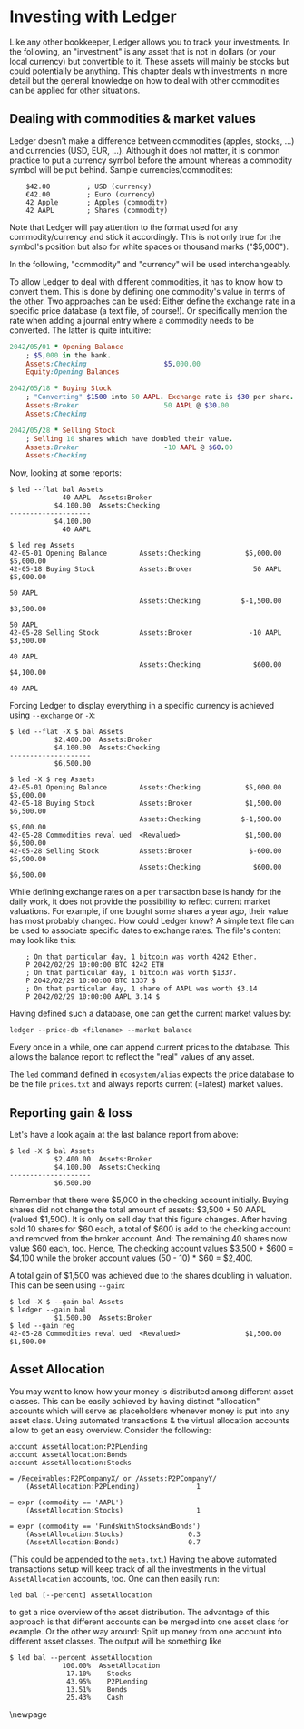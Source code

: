 # Investing with Ledger

Like any other bookkeeper, Ledger allows you to track your investments.
In the following, an "investment" is any asset that is not in dollars (or your local currency) but convertible to it.
These assets will mainly be stocks but could potentially be anything.
This chapter deals with investments in more detail but the general knowledge on how to deal with other commodities can be applied for other situations.

## Dealing with commodities & market values

Ledger doesn't make a difference between commodities (apples, stocks, ...) and currencies (USD, EUR, ...).
Although it does not matter, it is common practice to put a currency symbol before the amount whereas a commodity symbol will be put behind.
Sample currencies/commodities:

```{.commonlisp}
    $42.00         ; USD (currency)
    €42.00         ; Euro (currency)
    42 Apple       ; Apples (commodity)
    42 AAPL        ; Shares (commodity)
```

Note that Ledger will pay attention to the format used for any commodity/currency and stick it accordingly.
This is not only true for the symbol's position but also for white spaces or thousand marks ("\$5,000").

In the following, "commodity" and "currency" will be used interchangeably.

To allow Ledger to deal with different commodities, it has to know how to convert them.
This is done by defining one commodity's value in terms of the other.
Two approaches can be used:
Either define the exchange rate in a specific price database (a text file, of course!).
Or specifically mention the rate when adding a journal entry where a commodity needs to be converted.
The latter is quite intuitive:

```ruby
2042/05/01 * Opening Balance
    ; $5,000 in the bank.
    Assets:Checking                   $5,000.00
    Equity:Opening Balances

2042/05/18 * Buying Stock
    ; "Converting" $1500 into 50 AAPL. Exchange rate is $30 per share.
    Assets:Broker                     50 AAPL @ $30.00
    Assets:Checking

2042/05/28 * Selling Stock
    ; Selling 10 shares which have doubled their value.
    Assets:Broker                     -10 AAPL @ $60.00
    Assets:Checking
```

Now, looking at some reports:

```{.bash}
$ led --flat bal Assets
             40 AAPL  Assets:Broker
           $4,100.00  Assets:Checking
--------------------
           $4,100.00
             40 AAPL

$ led reg Assets
42-05-01 Opening Balance        Assets:Checking           $5,000.00    $5,000.00
42-05-18 Buying Stock           Assets:Broker               50 AAPL    $5,000.00
                                                                         50 AAPL
                                Assets:Checking          $-1,500.00    $3,500.00
                                                                         50 AAPL
42-05-28 Selling Stock          Assets:Broker              -10 AAPL    $3,500.00
                                                                         40 AAPL
                                Assets:Checking             $600.00    $4,100.00
                                                                         40 AAPL
```

Forcing Ledger to display everything in a specific currency is achieved using `--exchange` or `-X`:

```{.bash}
$ led --flat -X $ bal Assets
           $2,400.00  Assets:Broker
           $4,100.00  Assets:Checking
--------------------
           $6,500.00

$ led -X $ reg Assets
42-05-01 Opening Balance        Assets:Checking           $5,000.00    $5,000.00
42-05-18 Buying Stock           Assets:Broker             $1,500.00    $6,500.00
                                Assets:Checking          $-1,500.00    $5,000.00
42-05-28 Commodities reval ued  <Revalued>                $1,500.00    $6,500.00
42-05-28 Selling Stock          Assets:Broker              $-600.00    $5,900.00
                                Assets:Checking             $600.00    $6,500.00
```

While defining exchange rates on a per transaction base is handy for the daily work, it does not provide the possibility to reflect current market valuations.
For example, if one bought some shares a year ago, their value has most probably changed.
How could Ledger know?
A simple text file can be used to associate specific dates to exchange rates.
The file's content may look like this:

```{.commonlisp}
    ; On that particular day, 1 bitcoin was worth 4242 Ether.
    P 2042/02/29 10:00:00 BTC 4242 ETH
    ; On that particular day, 1 bitcoin was worth $1337.
    P 2042/02/29 10:00:00 BTC 1337 $
    ; On that particular day, 1 share of AAPL was worth $3.14
    P 2042/02/29 10:00:00 AAPL 3.14 $
```

Having defined such a database, one can get the current market values by:

```{.bash}
ledger --price-db <filename> --market balance
```

Every once in a while, one can append current prices to the database.
This allows the balance report to reflect the "real" values of any asset.

The `led` command defined in `ecosystem/alias` expects the price database to be the file `prices.txt` and always reports current (=latest) market values.

## Reporting gain & loss

Let's have a look again at the last balance report from above:

```{.bash}
$ led -X $ bal Assets
           $2,400.00  Assets:Broker
           $4,100.00  Assets:Checking
--------------------
           $6,500.00
```

Remember that there were $5,000 in the checking account initially.
Buying shares did not change the total amount of assets: $3,500 + 50 AAPL (valued $1,500).
It is only on sell day that this figure changes.
After having sold 10 shares for $60 each, a total of $600 is add to the checking account and removed from the broker account.
And: The remaining 40 shares now value $60 each, too.
Hence, The checking account values $3,500 + $600 = $4,100 while the broker account values (50 - 10) * $60 = \$2,400.

A total gain of \$1,500 was achieved due to the shares doubling in valuation.
This can be seen using `--gain`:

```{.bash}
$ led -X $ --gain bal Assets
$ ledger --gain bal
           $1,500.00  Assets:Broker
$ led --gain reg
42-05-28 Commodities reval ued  <Revalued>                $1,500.00    $1,500.00
```

## Asset Allocation

You may want to know how your money is distributed among different asset classes.
This can be easily achieved by having distinct "allocation" accounts which will serve as placeholders whenever money is put into any asset class.
Using automated transactions & the virtual allocation accounts allow to get an easy overview.
Consider the following:

```{.commonlisp}
account AssetAllocation:P2PLending
account AssetAllocation:Bonds
account AssetAllocation:Stocks

= /Receivables:P2PCompanyX/ or /Assets:P2PCompanyY/
    (AssetAllocation:P2PLending)              1

= expr (commodity == 'AAPL')
    (AssetAllocation:Stocks)                  1

= expr (commodity == 'FundsWithStocksAndBonds')
    (AssetAllocation:Stocks)                0.3
    (AssetAllocation:Bonds)                 0.7

```

(This could be appended to the `meta.txt`.)
Having the above automated transactions setup will keep track of all the investments in the virtual `AssetAllocation` accounts, too.
One can then easily run:

```{.bash}
led bal [--percent] AssetAllocation
```

to get a nice overview of the asset distribution.
The advantage of this approach is that different accounts can be merged into one asset class for example.
Or the other way around: Split up money from one account into different asset classes.
The output will be something like

```{.bash}
$ led bal --percent AssetAllocation
             100.00%  AssetAllocation
              17.10%    Stocks
              43.95%    P2PLending
              13.51%    Bonds
              25.43%    Cash
```

\newpage
